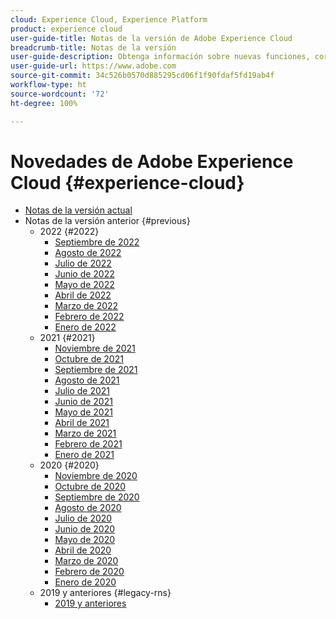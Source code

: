 ```yaml
---
cloud: Experience Cloud, Experience Platform
product: experience cloud
user-guide-title: Notas de la versión de Adobe Experience Cloud
breadcrumb-title: Notas de la versión
user-guide-description: Obtenga información sobre nuevas funciones, correcciones y avisos importantes de Adobe Experience Cloud y Experience Platform.
user-guide-url: https://www.adobe.com
source-git-commit: 34c526b0570d885295cd06f1f90fdaf5fd19ab4f
workflow-type: ht
source-wordcount: '72'
ht-degree: 100%

---
```



# Novedades de Adobe Experience Cloud {#experience-cloud}

+ [Notas de la versión actual](current.md)
+ Notas de la versión anterior {#previous}
   + 2022 {#2022}
      + [Septiembre de 2022](c-legacy-releases/2022/09072022.md)
      + [Agosto de 2022](c-legacy-releases/2022/08172022.md)
      + [Julio de 2022](c-legacy-releases/2022/07202022.md)
      + [Junio de 2022](c-legacy-releases/2022/06152022.md)
      + [Mayo de 2022](c-legacy-releases/2022/05182022.md)
      + [Abril de 2022](c-legacy-releases/2022/04202022.md)
      + [Marzo de 2022](c-legacy-releases/2022/03232022.md)
      + [Febrero de 2022](c-legacy-releases/2022/02162022.md)
      + [Enero de 2022](c-legacy-releases/2022/01192022.md)
   + 2021 {#2021}
      + [Noviembre de 2021](c-legacy-releases/2021/10282021.md)
      + [Octubre de 2021](c-legacy-releases/2021/10072021.md)
      + [Septiembre de 2021](c-legacy-releases/2021/09152021.md)
      + [Agosto de 2021](c-legacy-releases/2021/08192021.md)
      + [Julio de 2021](c-legacy-releases/2021/07222021.md)
      + [Junio de 2021](c-legacy-releases/2021/06172021.md)
      + [Mayo de 2021](c-legacy-releases/2021/05202021.md)
      + [Abril de 2021](c-legacy-releases/2021/04222021.md)
      + [Marzo de 2021](c-legacy-releases/2021/03252021.md)
      + [Febrero de 2021](c-legacy-releases/2021/02182021.md)
      + [Enero de 2021](c-legacy-releases/2021/01142021.md)
   + 2020 {#2020}
      + [Noviembre de 2020](c-legacy-releases/2020/10292020.md)
      + [Octubre de 2020](c-legacy-releases/2020/10082020.md)
      + [Septiembre de 2020](c-legacy-releases/2020/09102020.md)
      + [Agosto de 2020](c-legacy-releases/2020/08132020.md)
      + [Julio de 2020](c-legacy-releases/2020/07162020.md)
      + [Junio de 2020](c-legacy-releases/2020/06182020.md)
      + [Mayo de 2020](c-legacy-releases/2020/05212020.md)
      + [Abril de 2020](c-legacy-releases/2020/04162020.md)
      + [Marzo de 2020](c-legacy-releases/2020/03122020.md)
      + [Febrero de 2020](c-legacy-releases/2020/02202020.md)
      + [Enero de 2020](c-legacy-releases/2020/01162020.md)
   + 2019 y anteriores {#legacy-rns}
      + [2019 y anteriores](c-legacy-releases/2019-earlier.md)
